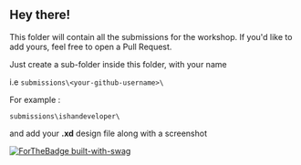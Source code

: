 ## Hey there!

This folder will contain all the submissions for the workshop. If you'd like to add yours, feel free to open a Pull Request.

Just create a sub-folder inside this folder, with your name 

i.e ``submissions\<your-github-username>\``


For example : 

```
submissions\ishandeveloper\
```

and add your **.xd** design file along with a screenshot

[![ForTheBadge built-with-swag](http://ForTheBadge.com/images/badges/built-with-swag.svg)](https://github.com/ishandeveloper)